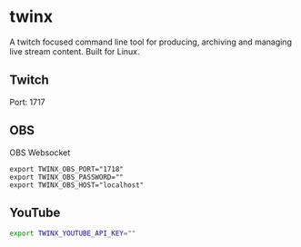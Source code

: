 # twinx
A twitch focused command line tool for producing, archiving and managing live stream content. Built for Linux.

## Twitch

Port: 1717

## OBS

OBS Websocket

```
export TWINX_OBS_PORT="1718"
export TWINX_OBS_PASSWORD=""
export TWINX_OBS_HOST="localhost"
```

## YouTube

```bash
export TWINX_YOUTUBE_API_KEY=""
```